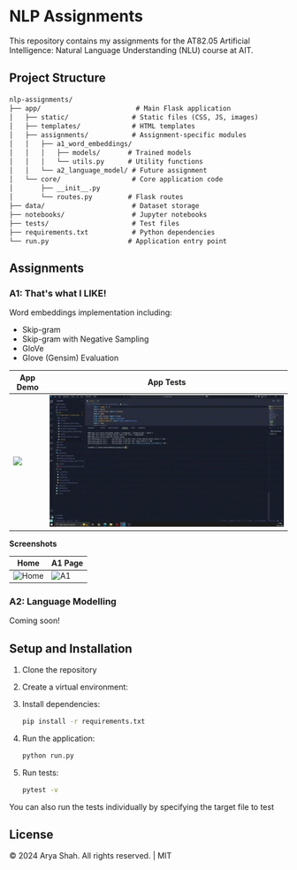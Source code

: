# NLP Assignments

This repository contains my assignments for the AT82.05 Artificial Intelligence: Natural Language Understanding (NLU) course at AIT.

## Project Structure

```
nlp-assignments/
├── app/                        # Main Flask application
│   ├── static/                # Static files (CSS, JS, images)
│   ├── templates/             # HTML templates
│   ├── assignments/           # Assignment-specific modules
│   │   ├── a1_word_embeddings/
│   │   │   ├── models/       # Trained models
│   │   │   └── utils.py      # Utility functions
│   │   └── a2_language_model/ # Future assignment
│   └── core/                  # Core application code
│       ├── __init__.py
│       └── routes.py         # Flask routes
├── data/                      # Dataset storage
├── notebooks/                 # Jupyter notebooks
├── tests/                     # Test files
├── requirements.txt           # Python dependencies
└── run.py                    # Application entry point
```

## Assignments

### A1: That's what I LIKE!
Word embeddings implementation including:
- Skip-gram
- Skip-gram with Negative Sampling
- GloVe
- Glove (Gensim) Evaluation

| App Demo | App Tests |
|----------|-----------|
| <img src="https://github.com/aryashah2k/NLP-NLU/blob/main/assets/A1_Demo.gif"> | <img src="https://github.com/aryashah2k/NLP-NLU/blob/main/assets/A1_Tests.gif"> |

**Screenshots**

|Home|A1 Page|
|----|-------|
|![Home](path/to/demo-image.png)|![A1](path/to/demo-image.png)|

### A2: Language Modelling
Coming soon!

## Setup and Installation

1. Clone the repository
2. Create a virtual environment:
3. Install dependencies:
   ```bash
   pip install -r requirements.txt
   ```
4. Run the application:
   ```bash
   python run.py
   ```
5. Run tests:

   ```bash
   pytest -v
   ```

You can also run the tests individually by specifying the target file to test


## License
© 2024 Arya Shah. All rights reserved. | MIT
